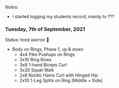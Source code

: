 *Notes:*
- I started logging my students record, mainly to ???

### Tuesday, 7th of September, 2021
Status: tired warrior :hot_face:

- Body on Rings, Phase 1, up & down
    - 4x4 Pike Pushups on Rings
    - 3x10 Ring Rows
    - 3x8 1-hand Biceps Curl
    - 3x20 Squat Walk
    - 2x8 Nordic Hams Curl with Hinged Hip
    - 2x10 1-Leg Splits on Ring [Middle + Side]
   
   
